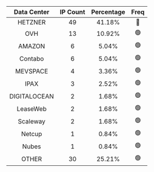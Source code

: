 | Data Center | IP Count | Percentage | Freq |
|:------------:|:--------:|:-----------:|:-----:|
| HETZNER | 49 | 41.18% | 🔴 |
| OVH | 13 | 10.92% | 🟢 |
| AMAZON | 6 | 5.04% | 🟢 |
| Contabo | 6 | 5.04% | 🟢 |
| MEVSPACE | 4 | 3.36% | 🟢 |
| IPAX | 3 | 2.52% | 🟢 |
| DIGITALOCEAN | 2 | 1.68% | 🟢 |
| LeaseWeb | 2 | 1.68% | 🟢 |
| Scaleway | 2 | 1.68% | 🟢 |
| Netcup | 1 | 0.84% | 🟢 |
| Nubes | 1 | 0.84% | 🟢 |
| OTHER | 30 | 25.21% | 🟢 |